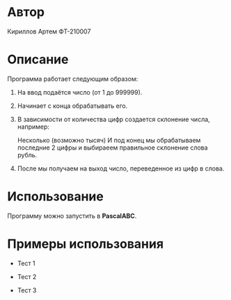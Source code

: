 # Автор

Кириллов Артем ФТ-210007

# Описание

Программа работает следующим образом:

1. На ввод подаётся число (от 1 до 999999).
2. Начинает с конца обрабатывать его.
3. В зависимости от количества цифр создается склонение числа, например:  
     
   Несколько (возможно тысяч) 
   И под конец мы обрабатываем последние 2 цифры и выбираеем правильное склонение слова рубль.
4. После мы получаем на выход число, переведенное из цифр в слова.

# Использование

Программу можно запустить в **PascalABC**.  

# Примеры использования

- Тест 1

- Тест 2  

- Тест 3  


